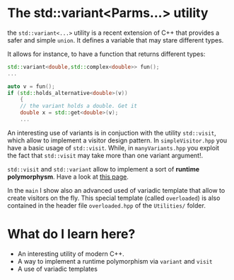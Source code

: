 # The std::variant<Parms...> utility #

the `std::variant<...>` utility is a recent 
extension of C++ that provides a safer and simple `union`.  It defines a variable that may stare different types.

It allows for instance, to have a function that returns different types:
```c++
std::variant<double,std::complex<double>> fun();
...

auto v = fun();
if (std::holds_alternative<double>(v))
    {
    // the variant holds a double. Get it
    double x = std::get<double>(v);
    ...
```
An interesting use of variants is in conjuction with the utility `std::visit`, which allow to implement a visitor design pattern.
In `simpleVisitor.hpp` you have a basic usage of `std::visit`. While, in `manyVariants.hpp` you exploit the fact that `std::visit` may take more than one variant argument!.

`std::visit` and `std::variant` allow to implement a sort of **runtime polymorphysm**. Have a look at  [this page](https://www.cppstories.com/2020/04/variant-virtual-polymorphism.html/).

In the `main` I show also an advanced used of variadic template that allow to create visitors on the fly. This special template  (called `overloaded`) is also contained in the header file `overloaded.hpp` of the `Utilities/` folder.



# What do I learn here? #

- An interesting utility of modern C++.
- A way to implement a runtime polymorphism via  `variant` and `visit`
- A use of variadic templates 	